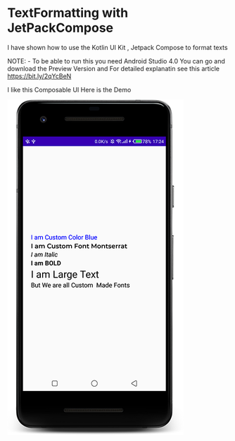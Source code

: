 # TextFormatting with JetPackCompose
I have shown how to use the Kotlin UI Kit , Jetpack Compose to format texts

NOTE: - To be able to run this you need Android Studio 4.0 You can go and download the Preview Version and For detailed explanatin see this article https://bit.ly/2qYcBeN

I like this Composable UI
Here is the Demo

![Demo Screen showing different text formats made by Jetpack Compose](https://github.com/nickyrabit/JetPackComposeTextFormatting/blob/master/device.png)

